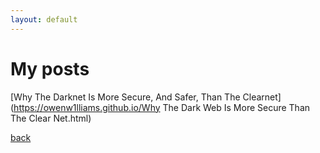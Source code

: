 ```yaml
---
layout: default
---
```


# My posts

[Why The Darknet Is More Secure, And Safer, Than The Clearnet](https://owenw1lliams.github.io/Why The Dark Web Is More Secure Than The Clear Net.html)

[back](./index.md)

